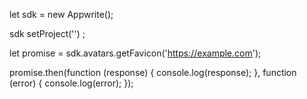 let sdk = new Appwrite();

sdk
    setProject('')
;

let promise = sdk.avatars.getFavicon('https://example.com');

promise.then(function (response) {
    console.log(response);
}, function (error) {
    console.log(error);
});